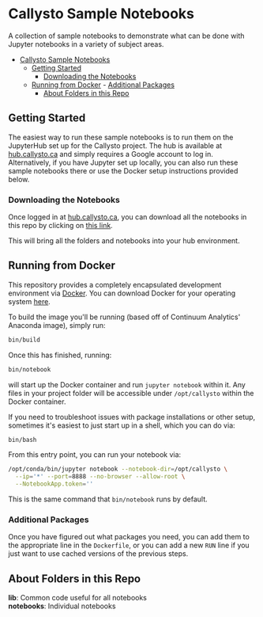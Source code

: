 # Callysto Sample Notebooks

A collection of sample notebooks to demonstrate what can be done with Jupyter notebooks in a variety of subject areas.

<!-- TOC depthFrom:1 depthTo:6 withLinks:1 updateOnSave:1 orderedList:0 -->

- [Callysto Sample Notebooks](#callysto-sample-notebooks)
	- [Getting Started](#getting-started)
		- [Downloading the Notebooks](#downloading-the-notebooks)
  - [Running from Docker](#running-from-docker)
		- [Additional Packages](#additional-packages)
	- [About Folders in this Repo](#about-folders-in-this-repo)

<!-- /TOC -->

## Getting Started
The easiest way to run these sample notebooks is to run them on the JupyterHub set up for the Callysto project. The hub is available at [hub.callysto.ca](https://hub.callysto.ca) and simply requires a Google account to log in. Alternatively, if you have Jupyter set up locally, you can also run these sample notebooks there or use the Docker setup instructions provided below.

### Downloading the Notebooks
Once logged in at [hub.callysto.ca](https://hub.callysto.ca), you can download all the notebooks in this repo by clicking on [this link](https://hub.callysto.ca/jupyter/hub/user-redirect/git-pull?repo=https://github.com/callysto/callysto-sample-notebooks&branch=master).

This will bring all the folders and notebooks into your hub environment.


## Running from Docker

This repository provides a completely encapsulated development environment via [Docker](https://www.docker.com). You can download Docker for your operating system [here](https://www.docker.com/community-edition).

To build the image you'll be running (based off of Continuum Analytics' Anaconda image), simply run:

```bash
bin/build
```

Once this has finished, running:

```bash
bin/notebook
```

will start up the Docker container and run `jupyter notebook` within it. Any files in your project folder will be accessible under `/opt/callysto` within the Docker container.

If you need to troubleshoot issues with package installations or other setup, sometimes it's easiest to just start up in a shell, which you can do via:

```bash
bin/bash
```

From this entry point, you can run your notebook via:

```bash
/opt/conda/bin/jupyter notebook --notebook-dir=/opt/callysto \
  --ip='*' --port=8888 --no-browser --allow-root \
  --NotebookApp.token=''
```

This is the same command that `bin/notebook` runs by default.

### Additional Packages

Once you have figured out what packages you need, you can add them to the appropriate line in the `Dockerfile`, or you can add a new `RUN` line if you just want to use cached versions of the previous steps.


## About Folders in this Repo

**lib**: Common code useful for all notebooks  
**notebooks**: Individual notebooks
